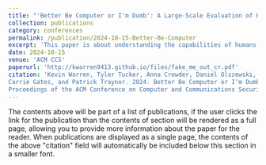 ```yaml
---
title: "'Better Be Computer or I'm Dumb': A Large-Scale Evaluation of Humans as Audio Deepfake Detectors"
collection: publications
category: conferences
permalink: /publication/2024-10-15-Better-Be-Computer
excerpt: 'This paper is about understanding the capabilities of humans at detecting deepfakes and how that differs from machine learning detection'
date: 2024-10-15
venue: 'ACM CCS'
paperurl: 'http://kwarren9413.github.io/files/fake_me_out_cr.pdf'
citation: 'Kevin Warren, Tyler Tucker, Anna Crowder, Daniel Olszewski, Allison Lu, Caroline Fedele, Magdalena Pasternak, Seth Layton, Kevin Butler,
Carrie Gates, and Patrick Traynor. 2024. Better Be Computer or I’m Dumb": A Large-Scale Evaluation of Humans as Audio Deepfake Detectors. In
Proceedings of the ACM Conference on Computer and Communications Security (CCS)'
---
```


The contents above will be part of a list of publications, if the user clicks the link for the publication than the contents of section will be rendered as a full page, allowing you to provide more information about the paper for the reader. When publications are displayed as a single page, the contents of the above "citation" field will automatically be included below this section in a smaller font.
